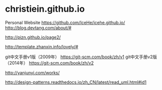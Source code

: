 # christiein.github.io
Personal Website
https://github.com/IceHe/icehe.github.io/
http://blog.devtang.com/about/#

http://pizn.github.io/page2/

http://template.zhanxin.info/lovely/#


git中文手册v1版（2009年） https://git-scm.com/book/zh/v1
git中文手册v2版（2014年） https://git-scm.com/book/zh/v2

http://yanjunyi.com/works/


http://design-patterns.readthedocs.io/zh_CN/latest/read_uml.html#id1

